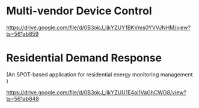 
# Multi-vendor Device Control

https://drive.google.com/file/d/0B3okJ_ljkYZUY1BKVms0YVVJNHM/view?ts=561ab859


# Residential Demand Response 
(An SPOT-based application for residential energy monitoring management )

https://drive.google.com/file/d/0B3okJ_ljkYZUU1E4ai1VaGhCWG8/view?ts=561ab848
